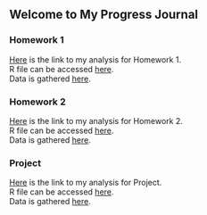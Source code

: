 ## Welcome to My Progress Journal  
### Homework 1

[Here](https://BU-IE-360.github.io/spring22-HaticeSerraHakyemez/Homework1/HTMLFile.html) is the link to my analysis for Homework 1.  
R file can be accessed [here](https://BU-IE-360.github.io/spring22-HaticeSerraHakyemez/Homework1/RMDFile.Rmd).   
Data is gathered [here](https://github.com/BU-IE-360/spring22-HaticeSerraHakyemez/tree/gh-pages/Homework1/Data).


### Homework 2


[Here](https://BU-IE-360.github.io/spring22-HaticeSerraHakyemez/Homework2/RMDFile.html) is the link to my analysis for Homework 2.  
R file can be accessed [here](https://BU-IE-360.github.io/spring22-HaticeSerraHakyemez/Homework2/RMDFile.Rmd).   
Data is gathered [here](https://BU-IE-360.github.io/spring22-HaticeSerraHakyemez/Homework2/DataFile.csv).


### Project

[Here](https://BU-IE-360.github.io/spring22-HaticeSerraHakyemez/IE360Project/RMDFile.html) is the link to my analysis for Project.  
R file can be accessed [here](https://BU-IE-360.github.io/spring22-HaticeSerraHakyemez/IE360Project/RMDFile.Rmd).   
Data is gathered [here](https://BU-IE-360.github.io/spring22-HaticeSerraHakyemez/IE360Project/DataFile).
